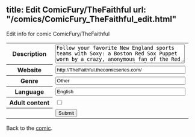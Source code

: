 title: Edit ComicFury/TheFaithful
url: "/comics/ComicFury_TheFaithful_edit.html"
---
Edit info for comic ComicFury/TheFaithful

<form name="comic" action="http://gaepostmail.appspot.com/comic/" method="post">
<table class="comicinfo">
<tr>
<th>Description</th><td><textarea name="description" cols="40" rows="3">Follow your favorite New England sports teams with Soxy: a Boston Red Sox Puppet worn by a crazy, anonymous fan of the Red Sox, Patriots, Bruins, and Celtics.</textarea></td>
</tr>
<tr>
<th>Website</th><td><input type="text" name="url" value="http://TheFaithful.thecomicseries.com/" size="40"/></td>
</tr>
<tr>
<th>Genre</th><td><input type="text" name="genre" value="Other" size="40"/></td>
</tr>
<tr>
<th>Language</th><td><input type="text" name="language" value="English" size="40"/></td>
</tr>
<tr>
<th>Adult content</th><td><input type="checkbox" name="adult" value="adult" /></td>
</tr>
<tr>
<th></th><td>
<input type="hidden" name="comic" value="ComicFury_TheFaithful" />
<input type="submit" name="submit" value="Submit" />
</td>
</tr>
</table>
</form>

Back to the [comic](ComicFury_TheFaithful.html).
